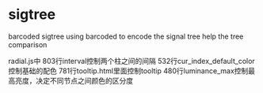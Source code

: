 # sigtree
barcoded sigtree
using barcoded to encode the signal tree help the tree comparison


radial.js中
803行interval控制两个柱之间的间隔
532行cur_index_default_color控制基础的配色
781行tooltip.html里面控制tooltip
480行luminance_max控制最高亮度，决定不同节点之间颜色的区分度